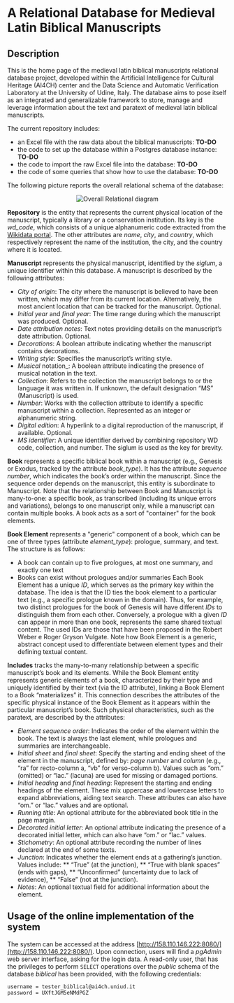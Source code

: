 # A Relational Database for Medieval Latin Biblical Manuscripts

## Description

This is the home page of the medieval latin biblical manuscripts relational database project, developed within the Artificial Intelligence for Cultural Heritage (AI4CH) center and the Data Science and Automatic Verification Laboratory at the University of Udine, Italy.
The database aims to pose itself as an integrated and generalizable framework to store, manage and leverage information about the text and paratext of medieval latin biblical manuscripts.

The current repository includes:
* an Excel file with the raw data about the biblical manuscripts: **TO-DO**
* the code to set up the database within a Postgres database instance: **TO-DO**
* the code to import the raw Excel file into the database: **TO-DO**
* the code of some queries that show how to use the database: **TO-DO**

The following picture reports the overall relational schema of the database:

<p align="center">
<img src="https://github.com/dslab-uniud/Database-biblical-manuscripts/blob/main/relational.png" alt="Overall Relational diagram" />
</p>

**Repository** is the entity that represents the current physical location of the manuscript, typically a library or a conservation institution. Its key is the *wd_code*, which consists of a unique alphanumeric code extracted from the [Wikidata portal](https://www.wikidata.org/wiki/Wikidata:Main_Page). The other attributes are _name_, _city_, and _country_, which respectively represent the name of the institution, the city, and the country where it is located.

**Manuscript** represents the physical manuscript, identified by the _siglum_, a unique identifier within this database. A manuscript is described by the following attributes:
* _City of origin_: The city where the manuscript is believed to have been written, which may differ from its current location. Alternatively, the most ancient location that can be tracked for the manuscript. Optional.
* _Initial year_ and _final year_: The time range during which the manuscript was produced. Optional.
* _Date attribution notes_: Text notes providing details on the manuscript’s date attribution. Optional.
* _Decorations_: A boolean attribute indicating whether the manuscript contains decorations.
* _Writing style_: Specifies the manuscript’s writing style.
* _Musical_ notation_: A boolean attribute indicating the presence of musical notation in the text.
* _Collection_: Refers to the collection the manuscript belongs to or the language it was written in. If unknown, the default designation “MS” (Manuscript) is used.
* _Number_: Works with the collection attribute to identify a specific manuscript within a collection. Represented as an integer or alphanumeric string.
* _Digital edition_: A hyperlink to a digital reproduction of the manuscript, if available. Optional.
* _MS identifier_: A unique identifier derived by combining repository WD code, collection, and number. The siglum is used as the key for brevity.

**Book** represents a specific biblical book within a manuscript (e.g., Genesis or Exodus, tracked by the attribute _book_type_). It has the attribute _sequence number_, which indicates the book’s order within the manuscript. Since the sequence order depends on the manuscript, this entity is subordinate to Manuscript. Note that the relationship between Book and Manuscript is many-to-one: a specific book, as transcribed (including its unique errors and variations), belongs to one manuscript only, while a manuscript can contain multiple books. A book acts as a sort of "container" for the book elements.

**Book Element** represents a "generic" component of a book, which can be one of three types (attribute _element_type_): prologue, summary, and text. The structure is as follows:
* A book can contain up to five prologues, at most one summary, and exactly one text
* Books can exist without prologues and/or summaries
Each Book Element has a unique _ID_, which serves as the primary key within the database. The idea is that the ID ties the book element to a particular text (e.g., a specific prologue known in the domain). Thus, for example, two distinct prologues for the book of Genesis will have different _IDs_ to distinguish them from each other. Conversely, a prologue with a given _ID_ can appear in more than one book, represents the same shared textual content. The used IDs are those that have been proposed in the Robert Weber e Roger Gryson Vulgate. Note how Book Element is a generic, abstract concept used to differentiate between element types and their defining textual content. 

**Includes** tracks the many-to-many relationship between a specific manuscript’s book and its elements. While the Book Element entity represents generic elements of a book, characterized by their type and uniquely identified by their text (via the ID attribute), linking a Book Element to a Book “materializes” it. This connection describes the attributes of the specific physical instance of the Book Element as it appears within the particular manuscript’s book. Such physical characteristics, such as the paratext, are described by the attributes: 
* _Element sequence order_: Indicates the order of the element within the book. The text is always the last element, while prologues and summaries are interchangeable.
* _Initial sheet_ and _final sheet_: Specify the starting and ending sheet of the element in the manuscript, defined by: _page number_ and _column_ (e.g., “ra” for recto-column a, “vb” for verso-column b). Values such as “om.” (omitted) or “lac.” (lacuna) are used for missing or damaged portions.
* _Initial heading_ and _final heading_: Represent the starting and ending headings of the element. These mix uppercase and lowercase letters to expand abbreviations, aiding text search. These attributes can also have “om.” or “lac.” values and are optional.
* _Running title_: An optional attribute for the abbreviated book title in the page margin.
* _Decorated initial letter_: An optional attribute indicating the presence of a decorated initial letter, which can also have “om.” or “lac.” values.
* _Stichometry_: An optional attribute recording the number of lines declared at the end of some texts.
* _Junction_: Indicates whether the element ends at a gathering’s junction. Values include:
** “True” (at the junction),
** “True with blank spaces” (ends with gaps),
** “Unconfirmed” (uncertainty due to lack of evidence),
** “False” (not at the junction).
* _Notes_: An optional textual field for additional information about the element.

## Usage of the online implementation of the system

The system can be accessed at the address [http://158.110.146.222:8080/](http://158.110.146.222:8080/). Upon connection, users will find a _pgAdmin_ web server interface, asking for the login data. 
A read-only user, that has the privileges to perform `SELECT` operations over the _public_ schema of the database _biblical_ has been provided, with the following credentials: 
```
username = tester_biblical@ai4ch.uniud.it
password = UXftJGM5eNMdPGZ
```

